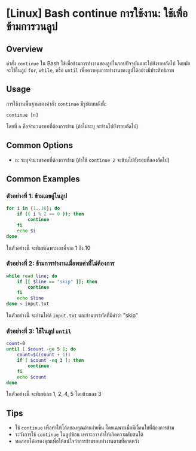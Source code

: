 # [Linux] Bash continue การใช้งาน: ใช้เพื่อข้ามการวนลูป

## Overview
คำสั่ง `continue` ใน Bash ใช้เพื่อข้ามการทำงานของลูปในรอบปัจจุบันและไปยังรอบถัดไป โดยมักจะใช้ในลูป `for`, `while`, หรือ `until` เพื่อควบคุมการทำงานของลูปได้อย่างมีประสิทธิภาพ

## Usage
การใช้งานพื้นฐานของคำสั่ง `continue` มีรูปแบบดังนี้:

```
continue [n]
```

โดยที่ `n` คือจำนวนรอบที่ต้องการข้าม (ถ้าไม่ระบุ จะข้ามไปยังรอบถัดไป)

## Common Options
- `n`: ระบุจำนวนรอบที่ต้องการข้าม (ถ้าใช้ `continue 2` จะข้ามไปยังรอบที่สองถัดไป)

## Common Examples

### ตัวอย่างที่ 1: ข้ามเลขคู่ในลูป
```bash
for i in {1..10}; do
    if (( i % 2 == 0 )); then
        continue
    fi
    echo $i
done
```
ในตัวอย่างนี้ จะพิมพ์เฉพาะเลขคี่จาก 1 ถึง 10

### ตัวอย่างที่ 2: ข้ามการทำงานเมื่อพบค่าที่ไม่ต้องการ
```bash
while read line; do
    if [[ $line == "skip" ]]; then
        continue
    fi
    echo $line
done < input.txt
```
ในตัวอย่างนี้ จะอ่านไฟล์ `input.txt` และข้ามบรรทัดที่มีคำว่า "skip"

### ตัวอย่างที่ 3: ใช้ในลูป `until`
```bash
count=0
until [ $count -ge 5 ]; do
    count=$((count + 1))
    if [ $count -eq 3 ]; then
        continue
    fi
    echo $count
done
```
ในตัวอย่างนี้ จะพิมพ์เลข 1, 2, 4, 5 โดยข้ามเลข 3

## Tips
- ใช้ `continue` เพื่อทำให้โค้ดของคุณอ่านง่ายขึ้น โดยเฉพาะเมื่อมีเงื่อนไขที่ต้องการข้าม
- ระวังการใช้ `continue` ในลูปซ้อน เพราะอาจทำให้เกิดความสับสนได้
- ทดสอบโค้ดของคุณเพื่อให้แน่ใจว่าการข้ามรอบทำงานตามที่คาดหวัง